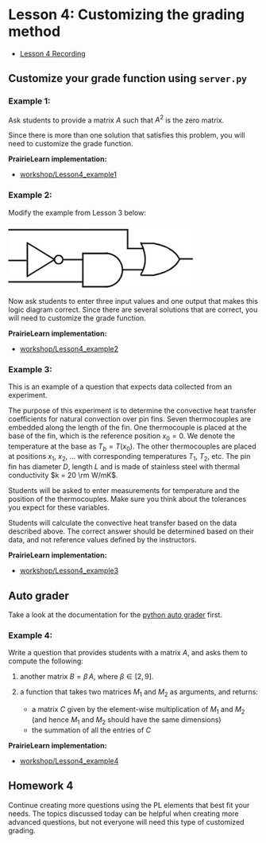 # Lesson 4: Customizing the grading method

- [Lesson 4 Recording](https://mediaspace.illinois.edu/media/t/1_ssplpphc/170964131)

## Customize your grade function using `server.py`

### Example 1:

Ask students to provide a matrix $A$ such that $A^2$ is the zero matrix.

Since there is more than one solution that satisfies this problem, you will need to customize the grade function.

**PrairieLearn implementation:**

- [workshop/Lesson4_example1](https://us.prairielearn.com/pl/course/108/question/8211634/preview)

### Example 2:

Modify the example from Lesson 3 below:

![](figs/logic-diagram2.png)

Now ask students to enter three input values and one output that makes this logic diagram correct. Since there are several solutions that are correct, you will need to customize the grade function.

**PrairieLearn implementation:**

- [workshop/Lesson4_example2](https://us.prairielearn.com/pl/course/108/question/8211635/preview)

### Example 3:

This is an example of a question that expects data collected from an experiment.

The purpose of this experiment is to determine the convective heat transfer coefficients for natural convection over pin fins. Seven thermocouples are embedded along the length of the fin.
One thermocouple is placed at the base of the fin, which is the reference position $x_0 = 0$. We denote the temperature
at the base as $T_b = T(x_0)$. The other thermocouples are placed at positions $x_1$, $x_2$, ... with
corresponding temperatures $T_1$, $T_2$, etc. The pin fin has diameter $D$, length $L$ and is made of stainless steel with thermal conductivity $k = 20 \rm W/mK$.

Students will be asked to enter measurements for temperature and the position of the thermocouples. Make sure you think about the tolerances you expect for these variables.

Students will calculate the convective heat transfer based on the data described above. The correct answer should be determined based on their data, and not reference values defined by the instructors.

**PrairieLearn implementation:**

- [workshop/Lesson4_example3](https://us.prairielearn.com/pl/course/108/question/8211637/preview)

## Auto grader

Take a look at the documentation for the [python auto grader](https://prairielearn.readthedocs.io/en/latest/python-grader/) first.

### Example 4:

Write a question that provides students with a matrix $A$, and asks them to compute the following:

1. another matrix $B = \beta \, A$, where $\beta \in [2,9]$.

2. a function that takes two matrices $M_1$ and $M_2$ as arguments, and returns:

   - a matrix $C$ given by the element-wise multiplication of $M_1$ and $M_2$ (and hence $M_1$ and $M_2$ should have the same dimensions)
   - the summation of all the entries of $C$

**PrairieLearn implementation:**

- [workshop/Lesson4_example4](https://us.prairielearn.com/pl/course/108/question/8211636/preview)

## Homework 4

Continue creating more questions using the PL elements that best fit your needs. The topics discussed today can be helpful when creating more advanced questions, but not everyone will need this type of customized grading.
